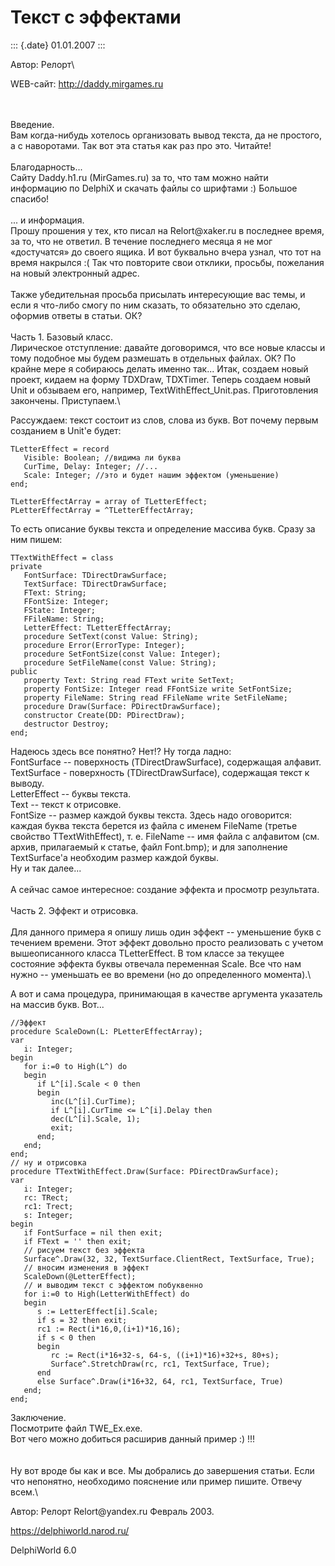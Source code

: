 Текст с эффектами
=================

::: {.date}
01.01.2007
:::

Автор: Релорт\

WEB-сайт: http://daddy.mirgames.ru

 \
 \
Введение.\
Вам когда-нибудь хотелось организовать вывод текста, да не простого, а с
наворотами. Так вот эта статья как раз про это. Читайте!\
 \
Благодарность\...\
Сайту Daddy.h1.ru (MirGames.ru) за то, что там можно найти информацию по
DelphiX и скачать файлы со шрифтами :) Большое спасибо!\
 \
... и информация.\
Прошу прошения у тех, кто писал на Relort\@xaker.ru в последнее время,
за то, что не ответил. В течение последнего месяца я не мог «достучатся»
до своего ящика. И вот буквально вчера узнал, что тот на время накрылся
:( Так что повторите свои отклики, просьбы, пожелания на новый
электронный адрес.\
 \
Также убедительная просьба присылать интересующие вас темы, и если я
что-либо смогу по ним сказать, то обязательно это сделаю, оформив ответы
в статьи. ОК?\
 \
Часть 1. Базовый класс.\
Лирическое отступление: давайте договоримся, что все новые классы и тому
подобное мы будем размешать в отдельных файлах. ОК? По крайне мере я
собираюсь делать именно так\... Итак, создаем новый проект, кидаем на
форму TDXDraw, TDXTimer. Теперь создаем новый Unit и обзываем его,
например, TextWithEffect\_Unit.pas. Приготовления закончены.
Приступаем.\

Рассуждаем: текст состоит из слов, слова из букв. Вот почему первым
созданием в Unit'е будет:

    TLetterEffect = record
       Visible: Boolean; //видима ли буква
       CurTime, Delay: Integer; //...
       Scale: Integer; //это и будет нашим эффектом (уменьшение)
    end;
     
    TLetterEffectArray = array of TLetterEffect;
    PLetterEffectArray = ^TLetterEffectArray;

То есть описание буквы текста и определение массива букв. Сразу за ним
пишем:

     
    TTextWithEffect = class
    private
       FontSurface: TDirectDrawSurface;
       TextSurface: TDirectDrawSurface;
       FText: String;
       FFontSize: Integer;
       FState: Integer;
       FFileName: String;
       LetterEffect: TLetterEffectArray;
       procedure SetText(const Value: String);
       procedure Error(ErrorType: Integer);
       procedure SetFontSize(const Value: Integer);
       procedure SetFileName(const Value: String);
    public
       property Text: String read FText write SetText;
       property FontSize: Integer read FFontSize write SetFontSize;
       property FileName: String read FFileName write SetFileName;
       procedure Draw(Surface: PDirectDrawSurface);
       constructor Create(DD: PDirectDraw);
       destructor Destroy;
    end;

Надеюсь здесь все понятно? Нет!? Ну тогда ладно:\
FontSurface -- поверхность (TDirectDrawSurface), содержащая алфавит.\
TextSurface - поверхность (TDirectDrawSurface), содержащая текст к
выводу.\
LetterEffect -- буквы текста.\
Text -- текст к отрисовке.\
FontSize -- размер каждой буквы текста. Здесь надо оговорится: каждая
буква текста берется из файла с именем FileName (третье свойство
TTextWithEffect), т. е. FileName -- имя файла с алфавитом (см. архив,
прилагаемый к статье, файл Font.bmp); и для заполнение TextSurface'а
необходим размер каждой буквы.\
Ну и так далее\...\
 \
А сейчас самое интересное: создание эффекта и просмотр результата.\
 \
Часть 2. Эффект и отрисовка.\
 \
Для данного примера я опишу лишь один эффект -- уменьшение букв с
течением времени. Этот эффект довольно просто реализовать с учетом
вышеописанного класса TLetterEffect. В том классе за текущее состояние
эффекта буквы отвечала переменная Scale. Все что нам нужно -- уменьшать
ее во времени (но до определенного момента).\

А вот и сама процедура, принимающая в качестве аргумента указатель на
массив букв. Вот\...

    //Эффект
    procedure ScaleDown(L: PLetterEffectArray);
    var
       i: Integer;
    begin
       for i:=0 to High(L^) do
       begin
          if L^[i].Scale < 0 then
          begin
             inc(L^[i].CurTime);
             if L^[i].CurTime <= L^[i].Delay then
             dec(L^[i].Scale, 1);
             exit;
          end;
       end;
    end;
    // ну и отрисовка
    procedure TTextWithEffect.Draw(Surface: PDirectDrawSurface);
    var
       i: Integer;
       rc: TRect;
       rc1: Trect;
       s: Integer;
    begin
       if FontSurface = nil then exit;
       if FText = '' then exit;
       // рисуем текст без эффекта
       Surface^.Draw(32, 32, TextSurface.ClientRect, TextSurface, True);
       // вносим изменения в эффект
       ScaleDown(@LetterEffect);
       // и выводим текст с эффектом побуквенно
       for i:=0 to High(LetterWithEffect) do
       begin
          s := LetterEffect[i].Scale;
          if s = 32 then exit;
          rc1 := Rect(i*16,0,(i+1)*16,16);
          if s < 0 then
          begin
             rc := Rect(i*16+32-s, 64-s, ((i+1)*16)+32+s, 80+s);
             Surface^.StretchDraw(rc, rc1, TextSurface, True);
          end
          else Surface^.Draw(i*16+32, 64, rc1, TextSurface, True)
       end;
    end;

Заключение.\
Посмотрите файл TWE\_Ex.exe.\
Вот чего можно добиться расширив данный пример :) !!!\
 \
 \
Ну вот вроде бы как и все. Мы добрались до завершения статьи. Если что
непонятно, необходимо пояснение или пример пишите. Отвечу всем.\

Автор: Релорт Relort\@yandex.ru Февраль 2003.

<https://delphiworld.narod.ru/>

DelphiWorld 6.0
